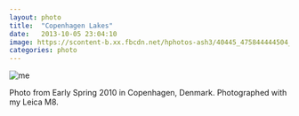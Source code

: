 ```yaml
---
layout: photo
title:  "Copenhagen Lakes"
date:   2013-10-05 23:04:10
image: https://scontent-b.xx.fbcdn.net/hphotos-ash3/40445_475844444504_8148832_o.jpg
categories: photo
---
```


![me](https://scontent-b.xx.fbcdn.net/hphotos-ash3/40445_475844444504_8148832_o.jpg)

Photo from Early Spring 2010 in Copenhagen, Denmark. Photographed with my Leica M8.
